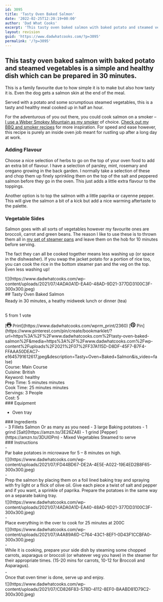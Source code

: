 ```yaml
---
id: 3095
title: 'Tasty Oven Baked Salmon'
date: '2022-02-25T12:20:19+00:00'
author: 'Dad What Cooks'
excerpt: 'This tasty oven baked salmon with baked potato and steamed vegetables is a simple and healthy dish which can be prepared in 30 minutes.'
layout: revision
guid: 'https://www.dadwhatcooks.com/?p=3095'
permalink: '/?p=3095'
---
```


## This tasty oven baked salmon with baked potato and steamed vegetables is a simple and healthy dish which can be prepared in 30 minutes.

This is a family favourite due to how simple it is to make but also how tasty it is. Even the dog gets a salmon skin at the end of the meal.

Served with a potato and some scrumptious steamed vegetables, this is a tasty and healthy meal cooked up in half an hour.

For the adventurous of you out there, you could cook salmon on a smoker – [I use a Weber Smokey Mountain as my smoker](https://amzn.to/3x7bJ3m) of choice. [Check out my BBQ and smoker recipes](https://www.dadwhatcooks.com/category/bbq-and-smoker-recipes/) for more inspiration. For speed and ease however, this recipe is purely an inside oven job meant for rustling up after a long day at work.

### Adding Flavour

Choose a nice selection of herbs to go on the top of your oven food to add an extra bit of flavour. I have a selection of parsley, mint, rosemary and oregano growing in the back garden. I normally take a selection of these and chop them up finely sprinkling them on the top of the salt and peppered salmon before they go in the oven. This just adds a little extra flavour to the toppings.

Another option is to top the salmon with a little paprika or cayenne pepper. This will give the salmon a bit of a kick but add a nice warming aftertaste to the palette.

### Vegetable Sides

Salmon goes with all sorts of vegetables however my favourite ones are broccoli, carrot and green beans. The reason I like to use these is to thrown them all in [my set of steamer pans](https://amzn.to/3fcUwzd) and leave them on the hob for 10 minutes before serving.

The fact they can all be cooked together means less washing up (or space in the dishwasher). If you swap the jacket potato for a portion of rice too, you can cook the rice in the bottom steamer pan and the veg on the top. Even less washing up!

<div class="wprm-recipe-container" data-recipe-id="2360" data-servings="3" id="wprm-recipe-container-2360"><div class="wprm-recipe wprm-recipe-template-dwc"><div class="wprm-recipe-image wprm-block-image-rounded">![](https://www.dadwhatcooks.com/wp-content/uploads/2021/07/4ADA0A1D-EA40-48AD-9D21-377DD3100C3F-300x300.jpeg)</div><div class="wprm-recipe-template-dwc-container"><div class="wprm-recipe-template-dwc-header">## Tasty Oven Baked Salmon

<div class="wprm-spacer" style="height: 5px"></div><div class="wprm-recipe-summary wprm-block-text-normal"><span style="display: block;">Ready in 30 minutes, a heathy midweek lunch or dinner (tea)</span></div><div class="wprm-spacer" style="height: 15px"></div> <style>#wprm-recipe-user-rating-38 .wprm-rating-star.wprm-rating-star-full svg * { fill: #ffffff; }#wprm-recipe-user-rating-38 .wprm-rating-star.wprm-rating-star-33 svg * { fill: url(#wprm-recipe-user-rating-38-33); }#wprm-recipe-user-rating-38 .wprm-rating-star.wprm-rating-star-50 svg * { fill: url(#wprm-recipe-user-rating-38-50); }#wprm-recipe-user-rating-38 .wprm-rating-star.wprm-rating-star-66 svg * { fill: url(#wprm-recipe-user-rating-38-66); }linearGradient#wprm-recipe-user-rating-38-33 stop { stop-color: #ffffff; }linearGradient#wprm-recipe-user-rating-38-50 stop { stop-color: #ffffff; }linearGradient#wprm-recipe-user-rating-38-66 stop { stop-color: #ffffff; }</style><svg height="0" style="display:block;width:0px;height:0px" width="0" xmlns="http://www.w3.org/2000/svg"><defs><lineargradient id="wprm-recipe-user-rating-38-33"><stop offset="0%" stop-opacity="1"></stop><stop offset="33%" stop-opacity="1"></stop><stop offset="33%" stop-opacity="0"></stop><stop offset="100%" stop-opacity="0"></stop></lineargradient></defs><defs><lineargradient id="wprm-recipe-user-rating-38-50"><stop offset="0%" stop-opacity="1"></stop><stop offset="50%" stop-opacity="1"></stop><stop offset="50%" stop-opacity="0"></stop><stop offset="100%" stop-opacity="0"></stop></lineargradient></defs><defs><lineargradient id="wprm-recipe-user-rating-38-66"><stop offset="0%" stop-opacity="1"></stop><stop offset="66%" stop-opacity="1"></stop><stop offset="66%" stop-opacity="0"></stop><stop offset="100%" stop-opacity="0"></stop></lineargradient></defs></svg><div class="wprm-recipe-rating wprm-user-rating wprm-recipe-rating-separate wprm-user-rating-not-voted wprm-user-rating-allowed" data-average="5" data-count="1" data-decimals="2" data-recipe="2360" data-total="5" data-user="0" id="wprm-recipe-user-rating-38"><span aria-label="Rate this recipe 1 out of 5 stars" class="wprm-rating-star wprm-rating-star-1 wprm-rating-star-full" data-color="#ffffff" data-rating="1" onblur="window.WPRecipeMaker.userRating.leave(this)" onclick="window.WPRecipeMaker.userRating.click(this, event)" onfocus="window.WPRecipeMaker.userRating.enter(this)" onkeypress="window.WPRecipeMaker.userRating.click(this, event)" onmouseenter="window.WPRecipeMaker.userRating.enter(this)" onmouseleave="window.WPRecipeMaker.userRating.leave(this)" role="button" style="font-size: 1em;" tabindex="0"><svg height="16px" viewbox="0 0 24 24" width="16px" x="0px" xmlns="http://www.w3.org/2000/svg" xmlns:xlink="http://www.w3.org/1999/xlink" y="0px"><g transform="translate(0, 0)"><polygon fill="none" points="12,2.6 15,9 21.4,9 16.7,13.9 18.6,21.4 12,17.6 5.4,21.4 7.3,13.9 2.6,9 9,9 " stroke="#ffffff" stroke-linecap="square" stroke-linejoin="miter" stroke-miterlimit="10" stroke-width="2"></polygon></g></svg></span><span aria-label="Rate this recipe 2 out of 5 stars" class="wprm-rating-star wprm-rating-star-2 wprm-rating-star-full" data-color="#ffffff" data-rating="2" onblur="window.WPRecipeMaker.userRating.leave(this)" onclick="window.WPRecipeMaker.userRating.click(this, event)" onfocus="window.WPRecipeMaker.userRating.enter(this)" onkeypress="window.WPRecipeMaker.userRating.click(this, event)" onmouseenter="window.WPRecipeMaker.userRating.enter(this)" onmouseleave="window.WPRecipeMaker.userRating.leave(this)" role="button" style="font-size: 1em;" tabindex="0"><svg height="16px" viewbox="0 0 24 24" width="16px" x="0px" xmlns="http://www.w3.org/2000/svg" xmlns:xlink="http://www.w3.org/1999/xlink" y="0px"><g transform="translate(0, 0)"><polygon fill="none" points="12,2.6 15,9 21.4,9 16.7,13.9 18.6,21.4 12,17.6 5.4,21.4 7.3,13.9 2.6,9 9,9 " stroke="#ffffff" stroke-linecap="square" stroke-linejoin="miter" stroke-miterlimit="10" stroke-width="2"></polygon></g></svg></span><span aria-label="Rate this recipe 3 out of 5 stars" class="wprm-rating-star wprm-rating-star-3 wprm-rating-star-full" data-color="#ffffff" data-rating="3" onblur="window.WPRecipeMaker.userRating.leave(this)" onclick="window.WPRecipeMaker.userRating.click(this, event)" onfocus="window.WPRecipeMaker.userRating.enter(this)" onkeypress="window.WPRecipeMaker.userRating.click(this, event)" onmouseenter="window.WPRecipeMaker.userRating.enter(this)" onmouseleave="window.WPRecipeMaker.userRating.leave(this)" role="button" style="font-size: 1em;" tabindex="0"><svg height="16px" viewbox="0 0 24 24" width="16px" x="0px" xmlns="http://www.w3.org/2000/svg" xmlns:xlink="http://www.w3.org/1999/xlink" y="0px"><g transform="translate(0, 0)"><polygon fill="none" points="12,2.6 15,9 21.4,9 16.7,13.9 18.6,21.4 12,17.6 5.4,21.4 7.3,13.9 2.6,9 9,9 " stroke="#ffffff" stroke-linecap="square" stroke-linejoin="miter" stroke-miterlimit="10" stroke-width="2"></polygon></g></svg></span><span aria-label="Rate this recipe 4 out of 5 stars" class="wprm-rating-star wprm-rating-star-4 wprm-rating-star-full" data-color="#ffffff" data-rating="4" onblur="window.WPRecipeMaker.userRating.leave(this)" onclick="window.WPRecipeMaker.userRating.click(this, event)" onfocus="window.WPRecipeMaker.userRating.enter(this)" onkeypress="window.WPRecipeMaker.userRating.click(this, event)" onmouseenter="window.WPRecipeMaker.userRating.enter(this)" onmouseleave="window.WPRecipeMaker.userRating.leave(this)" role="button" style="font-size: 1em;" tabindex="0"><svg height="16px" viewbox="0 0 24 24" width="16px" x="0px" xmlns="http://www.w3.org/2000/svg" xmlns:xlink="http://www.w3.org/1999/xlink" y="0px"><g transform="translate(0, 0)"><polygon fill="none" points="12,2.6 15,9 21.4,9 16.7,13.9 18.6,21.4 12,17.6 5.4,21.4 7.3,13.9 2.6,9 9,9 " stroke="#ffffff" stroke-linecap="square" stroke-linejoin="miter" stroke-miterlimit="10" stroke-width="2"></polygon></g></svg></span><span aria-label="Rate this recipe 5 out of 5 stars" class="wprm-rating-star wprm-rating-star-5 wprm-rating-star-full" data-color="#ffffff" data-rating="5" onblur="window.WPRecipeMaker.userRating.leave(this)" onclick="window.WPRecipeMaker.userRating.click(this, event)" onfocus="window.WPRecipeMaker.userRating.enter(this)" onkeypress="window.WPRecipeMaker.userRating.click(this, event)" onmouseenter="window.WPRecipeMaker.userRating.enter(this)" onmouseleave="window.WPRecipeMaker.userRating.leave(this)" role="button" style="font-size: 1em;" tabindex="0"><svg height="16px" viewbox="0 0 24 24" width="16px" x="0px" xmlns="http://www.w3.org/2000/svg" xmlns:xlink="http://www.w3.org/1999/xlink" y="0px"><g transform="translate(0, 0)"><polygon fill="none" points="12,2.6 15,9 21.4,9 16.7,13.9 18.6,21.4 12,17.6 5.4,21.4 7.3,13.9 2.6,9 9,9 " stroke="#ffffff" stroke-linecap="square" stroke-linejoin="miter" stroke-miterlimit="10" stroke-width="2"></polygon></g></svg></span><div class="wprm-recipe-rating-details wprm-block-text-normal"><span class="wprm-recipe-rating-average">5</span> from 1 vote</div></div><div class="wprm-spacer" style="height: 15px"></div> [<span class="wprm-recipe-icon wprm-recipe-print-icon"><svg height="16px" viewbox="0 0 24 24" width="16px" x="0px" xmlns="http://www.w3.org/2000/svg" xmlns:xlink="http://www.w3.org/1999/xlink" y="0px"><g><path d="M19,5.09V1c0-0.552-0.448-1-1-1H6C5.448,0,5,0.448,5,1v4.09C2.167,5.569,0,8.033,0,11v7c0,0.552,0.448,1,1,1h4v4c0,0.552,0.448,1,1,1h12c0.552,0,1-0.448,1-1v-4h4c0.552,0,1-0.448,1-1v-7C24,8.033,21.833,5.569,19,5.09z M7,2h10v3H7V2z M17,22H7v-9h10V22z M18,10c-0.552,0-1-0.448-1-1c0-0.552,0.448-1,1-1s1,0.448,1,1C19,9.552,18.552,10,18,10z" fill="#333333"></path></g></svg></span> Print](https://www.dadwhatcooks.com/wprm_print/2360) [<span class="wprm-recipe-icon wprm-recipe-pin-icon"><svg height="16" viewbox="0 0 24 24" width="16" xmlns="http://www.w3.org/2000/svg"><g class="nc-icon-wrapper" fill="#333333"><path d="M12,0C5.4,0,0,5.4,0,12c0,5.1,3.2,9.4,7.6,11.2c-0.1-0.9-0.2-2.4,0-3.4c0.2-0.9,1.4-6,1.4-6S8.7,13,8.7,12 c0-1.7,1-2.9,2.2-2.9c1,0,1.5,0.8,1.5,1.7c0,1-0.7,2.6-1,4c-0.3,1.2,0.6,2.2,1.8,2.2c2.1,0,3.8-2.2,3.8-5.5c0-2.9-2.1-4.9-5-4.9 c-3.4,0-5.4,2.6-5.4,5.2c0,1,0.4,2.1,0.9,2.7c0.1,0.1,0.1,0.2,0.1,0.3c-0.1,0.4-0.3,1.2-0.3,1.4c-0.1,0.2-0.2,0.3-0.4,0.2 c-1.5-0.7-2.4-2.9-2.4-4.6c0-3.8,2.8-7.3,7.9-7.3c4.2,0,7.4,3,7.4,6.9c0,4.1-2.6,7.5-6.2,7.5c-1.2,0-2.4-0.6-2.8-1.4 c0,0-0.6,2.3-0.7,2.9c-0.3,1-1,2.3-1.5,3.1C9.6,23.8,10.8,24,12,24c6.6,0,12-5.4,12-12C24,5.4,18.6,0,12,0z" fill="#333333"></path></g></svg></span> Pin](https://www.pinterest.com/pin/create/bookmarklet/?url=https%3A%2F%2Fwww.dadwhatcooks.com%2Ftasty-oven-baked-salmon%2F&media=https%3A%2F%2Fwww.dadwhatcooks.com%2Fwp-content%2Fuploads%2F2021%2F07%2FF37A115D-D8DF-45F7-B7F4-FFAAA50DEAC7-e1645791612617.jpeg&description=Tasty+Oven+Baked+Salmon&is_video=false)<div class="wprm-spacer"></div><div class="wprm-recipe-meta-container wprm-recipe-tags-container wprm-recipe-details-container wprm-recipe-details-container-inline wprm-block-text-normal" style=""><div class="wprm-recipe-block-container wprm-recipe-block-container-inline wprm-block-text-normal wprm-recipe-tag-container wprm-recipe-course-container" style=""><span class="wprm-recipe-details-label wprm-block-text-faded wprm-recipe-tag-label wprm-recipe-course-label">Course: </span><span class="wprm-recipe-course wprm-block-text-normal">Main Course</span></div><div class="wprm-recipe-block-container wprm-recipe-block-container-inline wprm-block-text-normal wprm-recipe-tag-container wprm-recipe-cuisine-container" style=""><span class="wprm-recipe-details-label wprm-block-text-faded wprm-recipe-tag-label wprm-recipe-cuisine-label">Cuisine: </span><span class="wprm-recipe-cuisine wprm-block-text-normal">British</span></div><div class="wprm-recipe-block-container wprm-recipe-block-container-inline wprm-block-text-normal wprm-recipe-tag-container wprm-recipe-keyword-container" style=""><span class="wprm-recipe-details-label wprm-block-text-faded wprm-recipe-tag-label wprm-recipe-keyword-label">Keyword: </span><span class="wprm-recipe-keyword wprm-block-text-normal">healthy</span></div></div><div class="wprm-recipe-meta-container wprm-recipe-times-container wprm-recipe-details-container wprm-recipe-details-container-inline wprm-block-text-normal" style=""><div class="wprm-recipe-block-container wprm-recipe-block-container-inline wprm-block-text-normal wprm-recipe-time-container wprm-recipe-prep-time-container" style=""><span class="wprm-recipe-details-label wprm-block-text-faded wprm-recipe-time-label wprm-recipe-prep-time-label">Prep Time: </span><span class="wprm-recipe-time wprm-block-text-normal"><span class="wprm-recipe-details wprm-recipe-details-minutes wprm-recipe-prep_time wprm-recipe-prep_time-minutes">5<span class="sr-only screen-reader-text wprm-screen-reader-text"> minutes</span></span> <span aria-hidden="true" class="wprm-recipe-details-unit wprm-recipe-details-minutes wprm-recipe-prep_time-unit wprm-recipe-prep_timeunit-minutes">minutes</span></span></div><div class="wprm-recipe-block-container wprm-recipe-block-container-inline wprm-block-text-normal wprm-recipe-time-container wprm-recipe-cook-time-container" style=""><span class="wprm-recipe-details-label wprm-block-text-faded wprm-recipe-time-label wprm-recipe-cook-time-label">Cook Time: </span><span class="wprm-recipe-time wprm-block-text-normal"><span class="wprm-recipe-details wprm-recipe-details-minutes wprm-recipe-cook_time wprm-recipe-cook_time-minutes">25<span class="sr-only screen-reader-text wprm-screen-reader-text"> minutes</span></span> <span aria-hidden="true" class="wprm-recipe-details-unit wprm-recipe-details-minutes wprm-recipe-cook_time-unit wprm-recipe-cook_timeunit-minutes">minutes</span></span></div></div><div class="wprm-recipe-block-container wprm-recipe-block-container-inline wprm-block-text-normal wprm-recipe-servings-container" style=""><span class="wprm-recipe-details-label wprm-block-text-faded wprm-recipe-servings-label">Servings: </span><span class="wprm-recipe-servings-with-unit"><span aria-label="Adjust recipe servings" class="wprm-recipe-servings wprm-recipe-details wprm-recipe-servings-2360 wprm-recipe-servings-adjustable-tooltip wprm-block-text-normal" data-initial-servings="" data-recipe="2360">3</span> <span class="wprm-recipe-servings-unit wprm-recipe-details-unit wprm-block-text-normal">People</span></span></div><div class="wprm-recipe-block-container wprm-recipe-block-container-inline wprm-block-text-normal wprm-recipe-cost-container" style=""><span class="wprm-recipe-details-label wprm-block-text-faded wprm-recipe-cost-label">Cost: </span><span class="wprm-recipe-details wprm-recipe-cost wprm-block-text-normal">5</span></div> </div><div class="wprm-recipe-equipment-container wprm-block-text-normal" data-recipe="2360">### Equipment

- <div class="wprm-recipe-equipment-name">Oven tray</div>

</div><div class="wprm-recipe-ingredients-container wprm-recipe-ingredients-no-images wprm-recipe-2360-ingredients-container wprm-block-text-normal wprm-ingredient-style-regular wprm-recipe-images-before" data-recipe="2360" data-servings="3">### Ingredients

<div class="wprm-recipe-ingredient-group">- <span class="wprm-recipe-ingredient-amount">3</span> <span class="wprm-recipe-ingredient-unit">Fillets</span> <span class="wprm-recipe-ingredient-name">Salmon</span> <span class="wprm-recipe-ingredient-notes wprm-recipe-ingredient-notes-faded">Or as many as you need</span>
- <span class="wprm-recipe-ingredient-amount">3</span> <span class="wprm-recipe-ingredient-unit">large</span> <span class="wprm-recipe-ingredient-name">Baking potatoes</span>
- <span class="wprm-recipe-ingredient-amount">1</span> <span class="wprm-recipe-ingredient-unit">grind</span> <span class="wprm-recipe-ingredient-name">[Salt](https://amzn.to/3E26ZA8)</span>
- <span class="wprm-recipe-ingredient-amount">1</span> <span class="wprm-recipe-ingredient-unit">grind</span> <span class="wprm-recipe-ingredient-name">[Pepper](https://amzn.to/3DUI0Pm)</span>
- <span class="wprm-recipe-ingredient-amount">Mixed</span> <span class="wprm-recipe-ingredient-name">Vegetables </span> <span class="wprm-recipe-ingredient-notes wprm-recipe-ingredient-notes-faded">Steamed to serve</span>

</div></div><div class="wprm-recipe-instructions-container wprm-recipe-2360-instructions-container wprm-block-text-normal" data-recipe="2360">### Instructions

<div class="wprm-recipe-instruction-group">- <div class="wprm-recipe-instruction-text" style="margin-bottom: 5px"><span style="display: block;">Par bake potatoes in microwave for 5 – 8 minutes on high.</span></div><div class="wprm-recipe-instruction-media wprm-recipe-instruction-image" style="text-align: left;">![](https://www.dadwhatcooks.com/wp-content/uploads/2021/07/FD44BD67-DE2A-4E5E-A022-19E4ED2B8F65-300x300.jpeg)</div>
- <div class="wprm-recipe-instruction-text" style="margin-bottom: 5px"><span style="display: block;">Prep the salmon by placing them on a foil lined baking tray and spraying with fry light or a flick of olive oil. Give each piece a twist of salt and pepper and if you want, a sprinkle of paprika. Prepare the potatoes in the same way on a separate baking tray.</span></div><div class="wprm-recipe-instruction-media wprm-recipe-instruction-image" style="text-align: left;">![](https://www.dadwhatcooks.com/wp-content/uploads/2021/07/4ADA0A1D-EA40-48AD-9D21-377DD3100C3F-300x300.jpeg)</div>
- <div class="wprm-recipe-instruction-text" style="margin-bottom: 5px"><span style="display: block;">Place everything in the over to cook for 25 minutes at 200C</span></div><div class="wprm-recipe-instruction-media wprm-recipe-instruction-image" style="text-align: left;">![](https://www.dadwhatcooks.com/wp-content/uploads/2021/07/A4A89A6D-C764-43C1-8EF1-0D43F1CCBFA0-300x300.jpeg)</div>
- <div class="wprm-recipe-instruction-text" style="margin-bottom: 5px"><span style="display: block;">While it is cooking, prepare your side dish by steaming some chopped carrots, asparagus or broccoli (or whatever veg you have) in the steamer for their appropriate times. (15-20 mins for carrots, 10-12 for Broccoli and Asparagus).</span></div>
- <div class="wprm-recipe-instruction-text" style="margin-bottom: 5px"><span style="display: block;">Once that oven timer is done, serve up and enjoy.</span></div><div class="wprm-recipe-instruction-media wprm-recipe-instruction-image" style="text-align: left;">![](https://www.dadwhatcooks.com/wp-content/uploads/2021/07/CD826F83-578D-4112-8EF0-BAABD81D79C2-300x300.jpeg)</div>

</div></div></div></div></div>